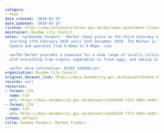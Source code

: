 ```yaml
---
category:
- Food
date_created: '2018-02-19'
date_updated: '2019-03-19'
license: https://www.nationalarchives.gov.uk/doc/open-government-licence/version/3/
maintainer: Dundee City Council
notes: '<p>Dundee Farmers'' Market takes place on the third Saturday of the month
  starting 17th February 2018 until 15th December 2018. The Market is located in City
  Square and operates from 9.00am to 4.00pm. </p>

  <p>The Market provides a showcase for a wide range of locally cultivated produce,
  with everything from organic vegetables to fresh eggs, and baking to beef.</p>

  <p>For more information: 01382 434548</p>'
organization: Dundee City Council
original_dataset_link: https://data.dundeecity.gov.uk/dataset/dundee-farmer-s-market-traders
records: null
resources:
- format: CSV
  name: CSV
  url: https://data.dundeecity.gov.uk/dataset/1e5bb249-f372-4903-aeb9-a7e1fbaae8aa/resource/7a8fed82-f4ea-4b19-9ae1-c593a39140a9/download/list-of-traders.csv
- format: CSV
  name: CSV
  url: https://data.dundeecity.gov.uk/dataset/1e5bb249-f372-4903-aeb9-a7e1fbaae8aa/resource/a9d743d3-bf76-4081-9c29-e88a9e1c3f01/download/list-of-markets-2018.csv
schema: default
title: Dundee Farmers' Market Traders
---
```

